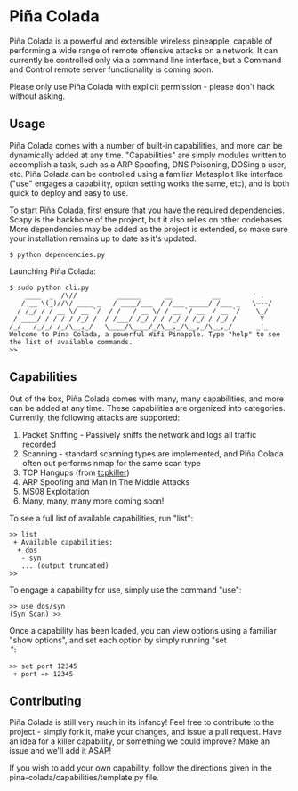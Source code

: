 # Piña Colada

Piña Colada is a powerful and extensible wireless pineapple, capable of performing a wide range of remote offensive attacks on a network. It can currently be controlled only via a command line interface, but a Command and Control remote server functionality is coming soon.

Please only use Piña Colada with explicit permission - please don't hack without asking.

## Usage
Piña Colada comes with a number of built-in capabilities, and more can be dynamically added at any time. "Capabilities" are simply modules written to accomplish a task, such as a ARP Spoofing, DNS Poisoning, DOSing a user, etc. Piña Colada can be controlled using a familiar Metasploit like interface ("use" engages a capability, option setting works the same, etc), and is both quick to deploy and easy to use. 

To start Piña Colada, first ensure that you have the required dependencies. Scapy is the backbone of the project, but it also relies on other codebases. More dependencies may be added as the project is extended, so make sure your installation remains up to date as it's updated.
```
$ python dependencies.py
```
Launching Piña Colada:
```
$ sudo python cli.py
    ____  _  /\//          ______      __          __        ' .
   / __ \(_)//\/ ____ _   / ____/___  / /___ _____/ /___ _   \~~~/
  / /_/ / / __ \/ __ `/  / /   / __ \/ / __ `/ __  / __ `/    \_/
 / ____/ / / / / /_/ /  / /___/ /_/ / / /_/ / /_/ / /_/ /      Y
/_/   /_/_/ /_/\__,_/   \____/\____/_/\__,_/\__,_/\__,_/      _|_
Welcome to Pina Colada, a powerful Wifi Pinapple. Type "help" to see the list of available commands.
>>
```

## Capabilities

Out of the box, Piña Colada comes with many, many capabilities, and more can be added at any time. These capabilities are organized into categories. Currently, the following attacks are supported: 

1. Packet Sniffing - Passively sniffs the network and logs all traffic recorded
2. Scanning - standard scanning types are implemented, and Piña Colada often out performs nmap for the same scan type
3. TCP Hangups (from [tcpkiller](https://github.com/Kkevsterrr/tcpkiller))
4. ARP Spoofing and Man In The Middle Attacks
5. MS08 Exploitation
6. Many, many, many more coming soon!

To see a full list of available capabilities, run "list": 

```
>> list
 + Available capabilities:
  + dos
   - syn
   ... (output truncated)
>>
```

To engage a capability for use, simply use the command "use":

```
>> use dos/syn
(Syn Scan) >>
```

Once a capability has been loaded, you can view options using a familiar "show options", and set each option by simply running "set <OPTION> <VALUE>":
```
>> set port 12345 
 + port => 12345
```

## Contributing
Piña Colada is still very much in its infancy! Feel free to contribute to the project - simply fork it, make your changes, and issue a pull request. Have an idea for a killer capability, or something we could improve? Make an issue and we'll add it ASAP!

If you wish to add your own capability, follow the directions given in the pina-colada/capabilities/template.py file.
